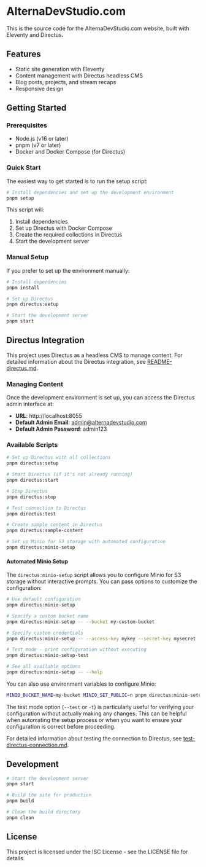 # AlternaDevStudio.com

This is the source code for the AlternaDevStudio.com website, built with Eleventy and Directus.

## Features

- Static site generation with Eleventy
- Content management with Directus headless CMS
- Blog posts, projects, and stream recaps
- Responsive design

## Getting Started

### Prerequisites

- Node.js (v16 or later)
- pnpm (v7 or later)
- Docker and Docker Compose (for Directus)

### Quick Start

The easiest way to get started is to run the setup script:

```bash
# Install dependencies and set up the development environment
pnpm setup
```

This script will:
1. Install dependencies
2. Set up Directus with Docker Compose
3. Create the required collections in Directus
4. Start the development server

### Manual Setup

If you prefer to set up the environment manually:

```bash
# Install dependencies
pnpm install

# Set up Directus
pnpm directus:setup

# Start the development server
pnpm start
```

## Directus Integration

This project uses Directus as a headless CMS to manage content. For detailed information about the Directus integration, see [README-directus.md](README-directus.md).

### Managing Content

Once the development environment is set up, you can access the Directus admin interface at:

- **URL**: http://localhost:8055
- **Default Admin Email**: admin@alternadevstudio.com
- **Default Admin Password**: admin123

### Available Scripts

```bash
# Set up Directus with all collections
pnpm directus:setup

# Start Directus (if it's not already running)
pnpm directus:start

# Stop Directus
pnpm directus:stop

# Test connection to Directus
pnpm directus:test

# Create sample content in Directus
pnpm directus:sample-content

# Set up Minio for S3 storage with automated configuration
pnpm directus:minio-setup
```

#### Automated Minio Setup

The `directus:minio-setup` script allows you to configure Minio for S3 storage without interactive prompts. You can pass options to customize the configuration:

```bash
# Use default configuration
pnpm directus:minio-setup

# Specify a custom bucket name
pnpm directus:minio-setup -- --bucket my-custom-bucket

# Specify custom credentials
pnpm directus:minio-setup -- --access-key mykey --secret-key mysecret

# Test mode - print configuration without executing
pnpm directus:minio-setup-test

# See all available options
pnpm directus:minio-setup -- --help
```

You can also use environment variables to configure Minio:

```bash
MINIO_BUCKET_NAME=my-bucket MINIO_SET_PUBLIC=n pnpm directus:minio-setup
```

The test mode option (`--test` or `-t`) is particularly useful for verifying your configuration without actually making any changes. This can be helpful when automating the setup process or when you want to ensure your configuration is correct before proceeding.

For detailed information about testing the connection to Directus, see [test-directus-connection.md](test-directus-connection.md).

## Development

```bash
# Start the development server
pnpm start

# Build the site for production
pnpm build

# Clean the build directory
pnpm clean
```

## License

This project is licensed under the ISC License - see the LICENSE file for details.
